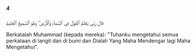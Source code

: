 ##### 4

<span class="ayah">قَالَ رَبِّى يَعْلَمُ ٱلْقَوْلَ فِى ٱلسَّمَآءِ وَٱلْأَرْضِ ۖ وَهُوَ ٱلسَّمِيعُ ٱلْعَلِيمُ</span>

<span class="ayah_translation">Berkatalah Muhammad (kepada mereka): "Tuhanku mengetahui semua perkataan di langit dan di bumi dan Dialah Yang Maha Mendengar lagi Maha Mengetahui".</span>
